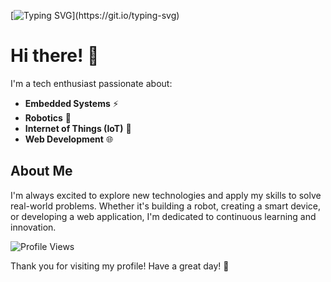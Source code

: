[![Typing SVG](https://readme-typing-svg.herokuapp.com?font=Fira+Code&size=25&pause=1000&color=F7F7F7FF&width=435&lines=Welcome!)](https://git.io/typing-svg)
# Hi there! 👋

I'm a tech enthusiast passionate about:

- **Embedded Systems** ⚡
- **Robotics** 🤖
- **Internet of Things (IoT)** 📡
- **Web Development** 🌐

## About Me

I'm always excited to explore new technologies and apply my skills to solve real-world problems. Whether it's building a robot, creating a smart device, or developing a web application, I'm dedicated to continuous learning and innovation.

![Profile Views](https://komarev.com/ghpvc/?username=muquitarif&color=orange)

Thank you for visiting my profile! Have a great day! 🌟




